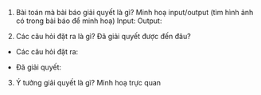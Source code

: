 1. Bài toán mà bài báo giải quyết là gì? Minh hoạ input/output (tìm hình ảnh có trong bài báo để minh hoạ)
Input:
Output:

2. Các câu hỏi đặt ra là gì? Đã giải quyết được đến đâu?
- Các câu hỏi đặt ra:

- Đã giải quyết:

3. Ý tưởng giải quyết là gì? Minh hoạ trực quan
